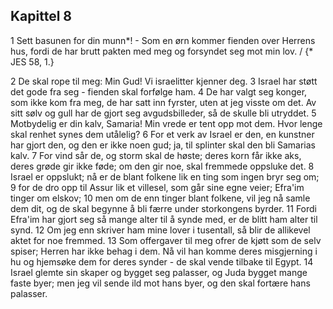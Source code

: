 ## Kapittel 8

1 Sett basunen for din munn*! - Som en ørn kommer fienden over Herrens hus, fordi de har brutt pakten med meg og forsyndet seg mot min lov. / {* JES 58, 1.}

2 De skal rope til meg: Min Gud! Vi israelitter kjenner deg.
3 Israel har støtt det gode fra seg - fienden skal forfølge ham.
4 De har valgt seg konger, som ikke kom fra meg, de har satt inn fyrster, uten at jeg visste om det. Av sitt sølv og gull har de gjort seg avgudsbilleder, så de skulle bli utryddet.
5 Motbydelig er din kalv, Samaria! Min vrede er tent opp mot dem. Hvor lenge skal renhet synes dem utålelig?
6 For et verk av Israel er den, en kunstner har gjort den, og den er ikke noen gud; ja, til splinter skal den bli Samarias kalv.
7 For vind sår de, og storm skal de høste; deres korn får ikke aks, deres grøde gir ikke føde; om den gir noe, skal fremmede oppsluke det.
8 Israel er oppslukt; nå er de blant folkene lik en ting som ingen bryr seg om;
9 for de dro opp til Assur lik et villesel, som går sine egne veier; Efra'im tinger om elskov;
10 men om de enn tinger blant folkene, vil jeg nå samle dem dit, og de skal begynne å bli færre under storkongens byrder.
11 Fordi Efra'im har gjort seg så mange alter til å synde med, er de blitt ham alter til synd.
12 Om jeg enn skriver ham mine lover i tusentall, så blir de allikevel aktet for noe fremmed.
13 Som offergaver til meg ofrer de kjøtt som de selv spiser; Herren har ikke behag i dem. Nå vil han komme deres misgjerning i hu og hjemsøke dem for deres synder - de skal vende tilbake til Egypt.
14 Israel glemte sin skaper og bygget seg palasser, og Juda bygget mange faste byer; men jeg vil sende ild mot hans byer, og den skal fortære hans palasser.

